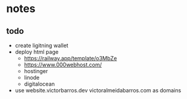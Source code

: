 # notes

## todo

- create ligitning wallet
- deploy html page
  - https://railway.app/template/o3MbZe
  - https://www.000webhost.com/
  - hostinger
  - linode
  - digitalocean
- use website.victorbarros.dev victoralmeidabarros.com as domains
